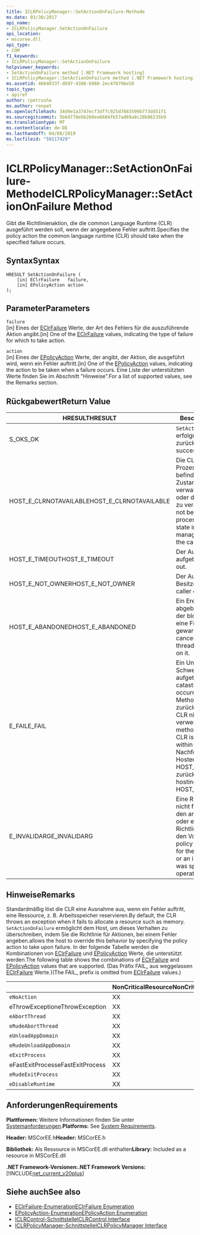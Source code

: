 ```yaml
---
title: ICLRPolicyManager::SetActionOnFailure-Methode
ms.date: 03/30/2017
api_name:
- ICLRPolicyManager.SetActionOnFailure
api_location:
- mscoree.dll
api_type:
- COM
f1_keywords:
- ICLRPolicyManager::SetActionOnFailure
helpviewer_keywords:
- SetActionOnFailure method [.NET Framework hosting]
- ICLRPolicyManager::SetActionOnFailure method [.NET Framework hosting]
ms.assetid: 4664033f-db97-4388-b988-2ec470796e58
topic_type:
- apiref
author: rpetrusha
ms.author: ronpet
ms.openlocfilehash: 34d9e1a3747ecf3dffc925d7883599b773dd51f1
ms.sourcegitcommit: 5b6d778ebb269ee6684fb57ad69a8c28b06235b9
ms.translationtype: MT
ms.contentlocale: de-DE
ms.lasthandoff: 04/08/2019
ms.locfileid: "59117429"
---
```

# <a name="iclrpolicymanagersetactiononfailure-method"></a><span data-ttu-id="c21b2-102">ICLRPolicyManager::SetActionOnFailure-Methode</span><span class="sxs-lookup"><span data-stu-id="c21b2-102">ICLRPolicyManager::SetActionOnFailure Method</span></span>
<span data-ttu-id="c21b2-103">Gibt die Richtlinienaktion, die die common Language Runtime (CLR) ausgeführt werden soll, wenn der angegebene Fehler auftritt.</span><span class="sxs-lookup"><span data-stu-id="c21b2-103">Specifies the policy action the common language runtime (CLR) should take when the specified failure occurs.</span></span>  
  
## <a name="syntax"></a><span data-ttu-id="c21b2-104">Syntax</span><span class="sxs-lookup"><span data-stu-id="c21b2-104">Syntax</span></span>  
  
```  
HRESULT SetActionOnFailure (  
    [in] EClrFailure   failure,  
    [in] EPolicyAction action  
);  
```  
  
## <a name="parameters"></a><span data-ttu-id="c21b2-105">Parameter</span><span class="sxs-lookup"><span data-stu-id="c21b2-105">Parameters</span></span>  
 `failure`  
 <span data-ttu-id="c21b2-106">[in] Eines der [EClrFailure](../../../../docs/framework/unmanaged-api/hosting/eclrfailure-enumeration.md) Werte, der Art des Fehlers für die auszuführende Aktion angibt.</span><span class="sxs-lookup"><span data-stu-id="c21b2-106">[in] One of the [EClrFailure](../../../../docs/framework/unmanaged-api/hosting/eclrfailure-enumeration.md) values, indicating the type of failure for which to take action.</span></span>  
  
 `action`  
 <span data-ttu-id="c21b2-107">[in] Eines der [EPolicyAction](../../../../docs/framework/unmanaged-api/hosting/epolicyaction-enumeration.md) Werte, der angibt, der Aktion, die ausgeführt wird, wenn ein Fehler auftritt.</span><span class="sxs-lookup"><span data-stu-id="c21b2-107">[in] One of the [EPolicyAction](../../../../docs/framework/unmanaged-api/hosting/epolicyaction-enumeration.md) values, indicating the action to be taken when a failure occurs.</span></span> <span data-ttu-id="c21b2-108">Eine Liste der unterstützten Werte finden Sie im Abschnitt "Hinweise".</span><span class="sxs-lookup"><span data-stu-id="c21b2-108">For a list of supported values, see the Remarks section.</span></span>  
  
## <a name="return-value"></a><span data-ttu-id="c21b2-109">Rückgabewert</span><span class="sxs-lookup"><span data-stu-id="c21b2-109">Return Value</span></span>  
  
|<span data-ttu-id="c21b2-110">HRESULT</span><span class="sxs-lookup"><span data-stu-id="c21b2-110">HRESULT</span></span>|<span data-ttu-id="c21b2-111">Beschreibung</span><span class="sxs-lookup"><span data-stu-id="c21b2-111">Description</span></span>|  
|-------------|-----------------|  
|<span data-ttu-id="c21b2-112">S_OK</span><span class="sxs-lookup"><span data-stu-id="c21b2-112">S_OK</span></span>|`SetActionOnFailure` <span data-ttu-id="c21b2-113">wurde erfolgreich zurückgegeben.</span><span class="sxs-lookup"><span data-stu-id="c21b2-113">returned successfully.</span></span>|  
|<span data-ttu-id="c21b2-114">HOST_E_CLRNOTAVAILABLE</span><span class="sxs-lookup"><span data-stu-id="c21b2-114">HOST_E_CLRNOTAVAILABLE</span></span>|<span data-ttu-id="c21b2-115">Die CLR wurde nicht in einen Prozess geladen und befindet sich in einem Zustand, in dem nicht verwalteten Code ausführen oder den Aufruf erfolgreich zu verarbeiten.</span><span class="sxs-lookup"><span data-stu-id="c21b2-115">The CLR has not been loaded into a process, or the CLR is in a state in which it cannot run managed code or process the call successfully.</span></span>|  
|<span data-ttu-id="c21b2-116">HOST_E_TIMEOUT</span><span class="sxs-lookup"><span data-stu-id="c21b2-116">HOST_E_TIMEOUT</span></span>|<span data-ttu-id="c21b2-117">Der Aufruf ist ein Timeout aufgetreten.</span><span class="sxs-lookup"><span data-stu-id="c21b2-117">The call timed out.</span></span>|  
|<span data-ttu-id="c21b2-118">HOST_E_NOT_OWNER</span><span class="sxs-lookup"><span data-stu-id="c21b2-118">HOST_E_NOT_OWNER</span></span>|<span data-ttu-id="c21b2-119">Der Aufrufer ist nicht Besitzer der Sperre.</span><span class="sxs-lookup"><span data-stu-id="c21b2-119">The caller does not own the lock.</span></span>|  
|<span data-ttu-id="c21b2-120">HOST_E_ABANDONED</span><span class="sxs-lookup"><span data-stu-id="c21b2-120">HOST_E_ABANDONED</span></span>|<span data-ttu-id="c21b2-121">Ein Ereignis wurde abgebrochen, während sich der blockierte Thread oder eine Fiber darauf gewartet.</span><span class="sxs-lookup"><span data-stu-id="c21b2-121">An event was canceled while a blocked thread or fiber was waiting on it.</span></span>|  
|<span data-ttu-id="c21b2-122">E_FAIL</span><span class="sxs-lookup"><span data-stu-id="c21b2-122">E_FAIL</span></span>|<span data-ttu-id="c21b2-123">Ein Unbekannter Schwerwiegender Fehler ist aufgetreten.</span><span class="sxs-lookup"><span data-stu-id="c21b2-123">An unknown catastrophic failure occurred.</span></span> <span data-ttu-id="c21b2-124">Wenn eine Methode E_FAIL zurückgegeben hat, ist die CLR nicht mehr im Prozess verwendet werden.</span><span class="sxs-lookup"><span data-stu-id="c21b2-124">After a method returns E_FAIL, the CLR is no longer usable within the process.</span></span> <span data-ttu-id="c21b2-125">Nachfolgende Aufrufe zum Hosten der Methoden HOST_E_CLRNOTAVAILABLE zurück.</span><span class="sxs-lookup"><span data-stu-id="c21b2-125">Subsequent calls to hosting methods return HOST_E_CLRNOTAVAILABLE.</span></span>|  
|<span data-ttu-id="c21b2-126">E_INVALIDARG</span><span class="sxs-lookup"><span data-stu-id="c21b2-126">E_INVALIDARG</span></span>|<span data-ttu-id="c21b2-127">Eine Richtlinienaktion kann nicht festgelegt werden, für den angegebenen Vorgang, oder eine ungültige Richtlinie-Aktion wurde für den Vorgang angegeben.</span><span class="sxs-lookup"><span data-stu-id="c21b2-127">A policy action cannot be set for the specified operation, or an invalid policy action was specified for the operation.</span></span>|  
  
## <a name="remarks"></a><span data-ttu-id="c21b2-128">Hinweise</span><span class="sxs-lookup"><span data-stu-id="c21b2-128">Remarks</span></span>  
 <span data-ttu-id="c21b2-129">Standardmäßig löst die CLR eine Ausnahme aus, wenn ein Fehler auftritt, eine Ressource, z. B. Arbeitsspeicher reservieren.</span><span class="sxs-lookup"><span data-stu-id="c21b2-129">By default, the CLR throws an exception when it fails to allocate a resource such as memory.</span></span> `SetActionOnFailure` <span data-ttu-id="c21b2-130">ermöglicht dem Host, um dieses Verhalten zu überschreiben, indem Sie die Richtlinie für Aktionen, bei einem Fehler angeben.</span><span class="sxs-lookup"><span data-stu-id="c21b2-130">allows the host to override this behavior by specifying the policy action to take upon failure.</span></span> <span data-ttu-id="c21b2-131">In der folgende Tabelle werden die Kombinationen von [EClrFailure](../../../../docs/framework/unmanaged-api/hosting/eclrfailure-enumeration.md) und [EPolicyAction](../../../../docs/framework/unmanaged-api/hosting/epolicyaction-enumeration.md) Werte, die unterstützt werden.</span><span class="sxs-lookup"><span data-stu-id="c21b2-131">The following table shows the combinations of [EClrFailure](../../../../docs/framework/unmanaged-api/hosting/eclrfailure-enumeration.md) and [EPolicyAction](../../../../docs/framework/unmanaged-api/hosting/epolicyaction-enumeration.md) values that are supported.</span></span> <span data-ttu-id="c21b2-132">(Das Präfix FAIL_ aus weggelassen [EClrFailure](../../../../docs/framework/unmanaged-api/hosting/eclrfailure-enumeration.md) Werte.)</span><span class="sxs-lookup"><span data-stu-id="c21b2-132">(The FAIL_ prefix is omitted from [EClrFailure](../../../../docs/framework/unmanaged-api/hosting/eclrfailure-enumeration.md) values.)</span></span>  
  
||<span data-ttu-id="c21b2-133">NonCriticalResource</span><span class="sxs-lookup"><span data-stu-id="c21b2-133">NonCriticalResource</span></span>|<span data-ttu-id="c21b2-134">CriticalResource</span><span class="sxs-lookup"><span data-stu-id="c21b2-134">CriticalResource</span></span>|<span data-ttu-id="c21b2-135">FatalRuntime</span><span class="sxs-lookup"><span data-stu-id="c21b2-135">FatalRuntime</span></span>|<span data-ttu-id="c21b2-136">OrphanedLock</span><span class="sxs-lookup"><span data-stu-id="c21b2-136">OrphanedLock</span></span>|<span data-ttu-id="c21b2-137">StackOverflow</span><span class="sxs-lookup"><span data-stu-id="c21b2-137">StackOverflow</span></span>|<span data-ttu-id="c21b2-138">AccessViolation</span><span class="sxs-lookup"><span data-stu-id="c21b2-138">AccessViolation</span></span>|<span data-ttu-id="c21b2-139">CodeContract</span><span class="sxs-lookup"><span data-stu-id="c21b2-139">CodeContract</span></span>|  
|-|-------------------------|----------------------|------------------|------------------|-------------------|---------------------|------------------|  
|`eNoAction`|<span data-ttu-id="c21b2-140">X</span><span class="sxs-lookup"><span data-stu-id="c21b2-140">X</span></span>|<span data-ttu-id="c21b2-141">X</span><span class="sxs-lookup"><span data-stu-id="c21b2-141">X</span></span>||||<span data-ttu-id="c21b2-142">Nicht zutreffend</span><span class="sxs-lookup"><span data-stu-id="c21b2-142">N/A</span></span>||  
|<span data-ttu-id="c21b2-143">eThrowException</span><span class="sxs-lookup"><span data-stu-id="c21b2-143">eThrowException</span></span>|<span data-ttu-id="c21b2-144">X</span><span class="sxs-lookup"><span data-stu-id="c21b2-144">X</span></span>|<span data-ttu-id="c21b2-145">X</span><span class="sxs-lookup"><span data-stu-id="c21b2-145">X</span></span>||||<span data-ttu-id="c21b2-146">Nicht zutreffend</span><span class="sxs-lookup"><span data-stu-id="c21b2-146">N/A</span></span>||  
|`eAbortThread`|<span data-ttu-id="c21b2-147">X</span><span class="sxs-lookup"><span data-stu-id="c21b2-147">X</span></span>|<span data-ttu-id="c21b2-148">X</span><span class="sxs-lookup"><span data-stu-id="c21b2-148">X</span></span>||||<span data-ttu-id="c21b2-149">Nicht zutreffend</span><span class="sxs-lookup"><span data-stu-id="c21b2-149">N/A</span></span>|<span data-ttu-id="c21b2-150">X</span><span class="sxs-lookup"><span data-stu-id="c21b2-150">X</span></span>|  
|`eRudeAbortThread`|<span data-ttu-id="c21b2-151">X</span><span class="sxs-lookup"><span data-stu-id="c21b2-151">X</span></span>|<span data-ttu-id="c21b2-152">X</span><span class="sxs-lookup"><span data-stu-id="c21b2-152">X</span></span>||||<span data-ttu-id="c21b2-153">Nicht zutreffend</span><span class="sxs-lookup"><span data-stu-id="c21b2-153">N/A</span></span>|<span data-ttu-id="c21b2-154">X</span><span class="sxs-lookup"><span data-stu-id="c21b2-154">X</span></span>|  
|`eUnloadAppDomain`|<span data-ttu-id="c21b2-155">X</span><span class="sxs-lookup"><span data-stu-id="c21b2-155">X</span></span>|<span data-ttu-id="c21b2-156">X</span><span class="sxs-lookup"><span data-stu-id="c21b2-156">X</span></span>||<span data-ttu-id="c21b2-157">X</span><span class="sxs-lookup"><span data-stu-id="c21b2-157">X</span></span>||<span data-ttu-id="c21b2-158">Nicht zutreffend</span><span class="sxs-lookup"><span data-stu-id="c21b2-158">N/A</span></span>|<span data-ttu-id="c21b2-159">X</span><span class="sxs-lookup"><span data-stu-id="c21b2-159">X</span></span>|  
|`eRudeUnloadAppDomain`|<span data-ttu-id="c21b2-160">X</span><span class="sxs-lookup"><span data-stu-id="c21b2-160">X</span></span>|<span data-ttu-id="c21b2-161">X</span><span class="sxs-lookup"><span data-stu-id="c21b2-161">X</span></span>||<span data-ttu-id="c21b2-162">X</span><span class="sxs-lookup"><span data-stu-id="c21b2-162">X</span></span>|<span data-ttu-id="c21b2-163">X</span><span class="sxs-lookup"><span data-stu-id="c21b2-163">X</span></span>|<span data-ttu-id="c21b2-164">Nicht zutreffend</span><span class="sxs-lookup"><span data-stu-id="c21b2-164">N/A</span></span>|<span data-ttu-id="c21b2-165">X</span><span class="sxs-lookup"><span data-stu-id="c21b2-165">X</span></span>|  
|`eExitProcess`|<span data-ttu-id="c21b2-166">X</span><span class="sxs-lookup"><span data-stu-id="c21b2-166">X</span></span>|<span data-ttu-id="c21b2-167">X</span><span class="sxs-lookup"><span data-stu-id="c21b2-167">X</span></span>||<span data-ttu-id="c21b2-168">X</span><span class="sxs-lookup"><span data-stu-id="c21b2-168">X</span></span>|<span data-ttu-id="c21b2-169">X</span><span class="sxs-lookup"><span data-stu-id="c21b2-169">X</span></span>|<span data-ttu-id="c21b2-170">Nicht zutreffend</span><span class="sxs-lookup"><span data-stu-id="c21b2-170">N/A</span></span>|<span data-ttu-id="c21b2-171">X</span><span class="sxs-lookup"><span data-stu-id="c21b2-171">X</span></span>|  
|<span data-ttu-id="c21b2-172">eFastExitProcess</span><span class="sxs-lookup"><span data-stu-id="c21b2-172">eFastExitProcess</span></span>|<span data-ttu-id="c21b2-173">X</span><span class="sxs-lookup"><span data-stu-id="c21b2-173">X</span></span>|<span data-ttu-id="c21b2-174">X</span><span class="sxs-lookup"><span data-stu-id="c21b2-174">X</span></span>||<span data-ttu-id="c21b2-175">X</span><span class="sxs-lookup"><span data-stu-id="c21b2-175">X</span></span>|<span data-ttu-id="c21b2-176">X</span><span class="sxs-lookup"><span data-stu-id="c21b2-176">X</span></span>|<span data-ttu-id="c21b2-177">Nicht zutreffend</span><span class="sxs-lookup"><span data-stu-id="c21b2-177">N/A</span></span>||  
|`eRudeExitProcess`|<span data-ttu-id="c21b2-178">X</span><span class="sxs-lookup"><span data-stu-id="c21b2-178">X</span></span>|<span data-ttu-id="c21b2-179">X</span><span class="sxs-lookup"><span data-stu-id="c21b2-179">X</span></span>|<span data-ttu-id="c21b2-180">X</span><span class="sxs-lookup"><span data-stu-id="c21b2-180">X</span></span>|<span data-ttu-id="c21b2-181">X</span><span class="sxs-lookup"><span data-stu-id="c21b2-181">X</span></span>|<span data-ttu-id="c21b2-182">X</span><span class="sxs-lookup"><span data-stu-id="c21b2-182">X</span></span>|<span data-ttu-id="c21b2-183">Nicht zutreffend</span><span class="sxs-lookup"><span data-stu-id="c21b2-183">N/A</span></span>||  
|`eDisableRuntime`|<span data-ttu-id="c21b2-184">X</span><span class="sxs-lookup"><span data-stu-id="c21b2-184">X</span></span>|<span data-ttu-id="c21b2-185">X</span><span class="sxs-lookup"><span data-stu-id="c21b2-185">X</span></span>|<span data-ttu-id="c21b2-186">X</span><span class="sxs-lookup"><span data-stu-id="c21b2-186">X</span></span>|<span data-ttu-id="c21b2-187">X</span><span class="sxs-lookup"><span data-stu-id="c21b2-187">X</span></span>|<span data-ttu-id="c21b2-188">X</span><span class="sxs-lookup"><span data-stu-id="c21b2-188">X</span></span>|<span data-ttu-id="c21b2-189">Nicht zutreffend</span><span class="sxs-lookup"><span data-stu-id="c21b2-189">N/A</span></span>||  
  
## <a name="requirements"></a><span data-ttu-id="c21b2-190">Anforderungen</span><span class="sxs-lookup"><span data-stu-id="c21b2-190">Requirements</span></span>  
 <span data-ttu-id="c21b2-191">**Plattformen:** Weitere Informationen finden Sie unter [Systemanforderungen](../../../../docs/framework/get-started/system-requirements.md).</span><span class="sxs-lookup"><span data-stu-id="c21b2-191">**Platforms:** See [System Requirements](../../../../docs/framework/get-started/system-requirements.md).</span></span>  
  
 <span data-ttu-id="c21b2-192">**Header:** MSCorEE.h</span><span class="sxs-lookup"><span data-stu-id="c21b2-192">**Header:** MSCorEE.h</span></span>  
  
 <span data-ttu-id="c21b2-193">**Bibliothek:** Als Ressource in MSCorEE.dll enthalten</span><span class="sxs-lookup"><span data-stu-id="c21b2-193">**Library:** Included as a resource in MSCorEE.dll</span></span>  
  
 **<span data-ttu-id="c21b2-194">.NET Framework-Versionen:</span><span class="sxs-lookup"><span data-stu-id="c21b2-194">.NET Framework Versions:</span></span>** [!INCLUDE[net_current_v20plus](../../../../includes/net-current-v20plus-md.md)]  
  
## <a name="see-also"></a><span data-ttu-id="c21b2-195">Siehe auch</span><span class="sxs-lookup"><span data-stu-id="c21b2-195">See also</span></span>

- [<span data-ttu-id="c21b2-196">EClrFailure-Enumeration</span><span class="sxs-lookup"><span data-stu-id="c21b2-196">EClrFailure Enumeration</span></span>](../../../../docs/framework/unmanaged-api/hosting/eclrfailure-enumeration.md)
- [<span data-ttu-id="c21b2-197">EPolicyAction-Enumeration</span><span class="sxs-lookup"><span data-stu-id="c21b2-197">EPolicyAction Enumeration</span></span>](../../../../docs/framework/unmanaged-api/hosting/epolicyaction-enumeration.md)
- [<span data-ttu-id="c21b2-198">ICLRControl-Schnittstelle</span><span class="sxs-lookup"><span data-stu-id="c21b2-198">ICLRControl Interface</span></span>](../../../../docs/framework/unmanaged-api/hosting/iclrcontrol-interface.md)
- [<span data-ttu-id="c21b2-199">ICLRPolicyManager-Schnittstelle</span><span class="sxs-lookup"><span data-stu-id="c21b2-199">ICLRPolicyManager Interface</span></span>](../../../../docs/framework/unmanaged-api/hosting/iclrpolicymanager-interface.md)
